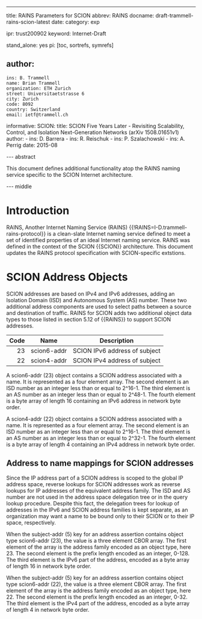---
title: RAINS Parameters for SCION
abbrev: RAINS
docname: draft-trammell-rains-scion-latest
date: 
category: exp

ipr: trust200902
keyword: Internet-Draft

stand_alone: yes
pi: [toc, sortrefs, symrefs]

author:
 -
    ins: B. Trammell
    name: Brian Trammell
    organization: ETH Zurich
    street: Universitaetstrasse 6
    city: Zurich
    code: 8092
    country: Switzerland
    email: ietf@trammell.ch

informative:
    SCION:
      title: SCION Five Years Later - Revisiting Scalability, Control, and Isolation Next-Generation Networks (arXiv 1508.01651v1)
      author: 
        -
          ins: D. Barrera 
        - 
          ins: R. Reischuk
        - 
          ins: P. Szalachowski
        - 
          ins: A. Perrig
      date: 2015-08


--- abstract

This document defines additional functionality atop the RAINS naming service
specific to the SCION Internet architecture.

--- middle

# Introduction

RAINS, Another Internet Naming Service (RAINS)
{{!RAINS=I-D.trammell-rains-protocol}} is a clean-slate Internet naming service
defined to meet a set of identified properties of an ideal Internet naming
service. RAINS was defined in the context of the SCION {{SCION}} architecture.
This document updates the RAINS protocol specification with SCION-specific
extstions.

# SCION Address Objects

SCION addresses are based on IPv4 and IPv6 addresses, adding an Isolation Domain (ISD)
and Autonomous System (AS) number. These two additional address components are
used to select paths between a source and destination of traffic. RAINS for
SCION adds two additional object data types to those listed in section 5.12 of
{{RAINS}} to support SCION addresses.

| Code  | Name         | Description                             |
|------:|--------------|-----------------------------------------|
| 23    | scion6-addr  | SCION IPv6 address of subject           |
| 22    | scion4-addr  | SCION IPv4 address of subject           |

A scion6-addr (23) object contains a SCION address associated with a name.  It
is represented as a four element array.  The second element is an ISD number as
an integer less than or equal to 2^16-1. The third element is an AS number as an
integer less than or equal to 2^48-1. The fourth element is a byte array of length
16 containing an IPv6 address in network byte order.

A scion4-addr (22) object contains a SCION address associated with a name.  It
is represented as a four element array.  The second element is an ISD number as
an integer less than or equal to 2^16-1. The third element is an AS number as an
integer less than or equal to 2^32-1. The fourth element is a byte array of
length 4 containing an IPv4 address in network byte order.

## Address to name mappings for SCION addresses

Since the IP address part of a SCION address is scoped to the global IP address
space, reverse lookups for SCION addresses work as reverse lookups for
IP addresses of the equivalent address family. The ISD and AS number are not
used in the address space delegation tree or in the query lookup procedure.
Despite this fact, the delegation trees for lookup of addresses in the IPv6 and
SCION address families is kept separate, as an organization may want a name to
be bound only to their SCION or to their IP space, respectively.

When the subject-addr (5) key for an address assertion contains object
type scion6-addr (23), the value is a three element CBOR array.  The
first element of the array is the address family encoded as an object type, here
23. The second element is the prefix length encoded as an integer, 0-128. The
third element is the IPv6 part of the address, encoded as a byte array of length
16 in network byte order. 

When the subject-addr (5) key for an address assertion contains object
type scion6-addr (22), the value is a three element CBOR array.  The
first element of the array is the address family encoded as an object type, here
22. The second element is the prefix length encoded as an integer, 0-32. The
third element is the IPv4 part of the address, encoded as a byte array of length
4 in network byte order. 
